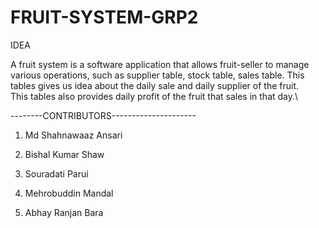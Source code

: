 # FRUIT-SYSTEM-GRP2

IDEA

A fruit system is a software application that allows fruit-seller to manage various  operations, such as supplier table, stock table, sales table.
This tables gives us idea about the daily sale and daily supplier of the fruit.\
This tables also provides daily profit of the fruit that sales in that day.\

--------CONTRIBUTORS---------------------

1. Md Shahnawaaz Ansari

2. Bishal Kumar Shaw

3. Souradati Parui

4. Mehrobuddin Mandal

5. Abhay Ranjan Bara



